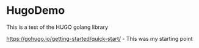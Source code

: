# HugoDemo
This is a test of the HUGO golang library

https://gohugo.io/getting-started/quick-start/ - This was my starting point

